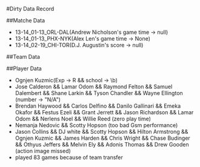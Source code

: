 #Dirty Data Record

##Matche Data
+ 13-14_01-13_ORL-DAL(Andrew Nicholson's game time -> null)
+ 13-14_01-13_PHX-NYK(Alex Len's game time -> None)
+ 13-14_02-19_CHI-TOR(D.J. Augustin's score -> null)

##Team Data

##Player Data
+ Ognjen Kuzmic(Exp -> R && school -> \b)
+ Jose Calderon && Lamar Odom && Raymond Felton && Samuel Dalembert && Shane Larkin && Tyson Chandler && Wayne Ellington (number -> "N/A") 
+ Brendan Haywood && Carlos Delfino && Danilo Gallinari && Emeka Okafor && Festus Ezeli && Grant Jerrett && Jason Richardson && Lamar Odom && Nerlens Noel && Willie Reed (zero play time)
+ Nemanja Nedovic && Scotty Hopson (too bad Gsm performance)
+ Jason Collins && DJ white && Scotty Hopson && Hilton Armstrong && Ognjen Kuzmic && James Harden && Chris Wright && Chase Budinger && Othyus Jeffers && Melvin Ely && Adonis Thomas && Drew Gooden (action image missed)
+ played 83 games because of team transfer










